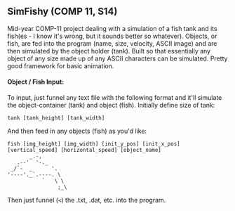 ## SimFishy (COMP 11, S14)

Mid-year COMP-11 project dealing with a simulation of a fish tank and its fish(es - I know it's wrong, but it sounds better so whatever). Objects, or fish, are fed into the program (name, size, velocity, ASCII image) and are then simulated by the object holder (tank). Built so that essentially any object of any size made up of any ASCII characters can be simulated. Pretty good framework for basic animation.

#### Object / Fish Input:

To input, just funnel any text file with the following format and it'll simulate the object-container (tank) and object (fish). Initially define size of tank:
```
tank [tank_height] [tank_width]
```
And then feed in any objects (fish) as you'd like:

```
fish [img_height] [img_width] [init_y_pos] [init_x_pos] [vertical_speed] [horizontal_speed] [object_name]
       _.-,
   .--'  '-._
 _/`-  _      '.
'----'._`.----. \
           `   \ \
                ;_\
```
Then just funnel (`<`) the .txt, .dat, etc. into the program.

